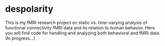 # despolarity
This is my fMRI research project on static vs. time-varying analysis of functional connectivity fMRI data and its relation to human behavior. Here you will find code for handling and analyzing both behavioral and fMRI data. (In progress...) 
